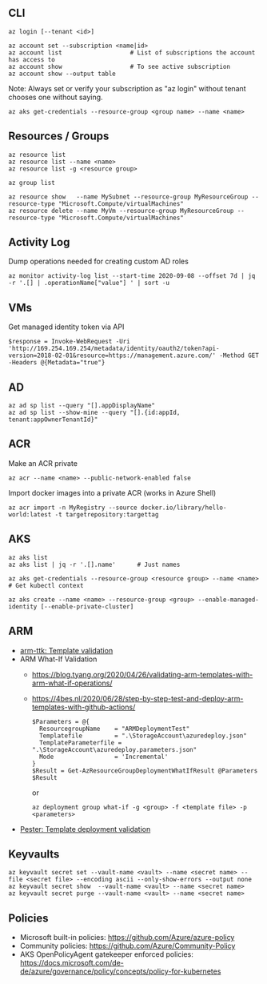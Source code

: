 
## CLI

    az login [--tenant <id>]
    
    az account set --subscription <name|id>
    az account list                   # List of subscriptions the account has access to
    az account show                   # To see active subscription
    az account show --output table
    
Note: Always set or verify your subscription as "az login" without tenant chooses one without saying.
    
    az aks get-credentials --resource-group <group name> --name <name>

## Resources / Groups

    az resource list
    az resource list --name <name>
    az resource list -g <resource group>
    
    az group list
    
    az resource show   --name MySubnet --resource-group MyResourceGroup --resource-type "Microsoft.Compute/virtualMachines"
    az resource delete --name MyVm --resource-group MyResourceGroup --resource-type "Microsoft.Compute/virtualMachines"     

## Activity Log

Dump operations needed for creating custom AD roles

    az monitor activity-log list --start-time 2020-09-08 --offset 7d | jq -r '.[] | .operationName["value"] ' | sort -u

## VMs

Get managed identity token via API

    $response = Invoke-WebRequest -Uri 'http://169.254.169.254/metadata/identity/oauth2/token?api-version=2018-02-01&resource=https://management.azure.com/' -Method GET -Headers @{Metadata="true"}

## AD

    az ad sp list --query "[].appDisplayName"
    az ad sp list --show-mine --query "[].{id:appId, tenant:appOwnerTenantId}"

## ACR

Make an ACR private

    az acr --name <name> --public-network-enabled false

Import docker images into a private ACR (works in Azure Shell)

    az acr import -n MyRegistry --source docker.io/library/hello-world:latest -t targetrepository:targettag

## AKS

    az aks list
    az aks list | jq -r '.[].name'      # Just names
    
    az aks get-credentials --resource-group <resource group> --name <name>      # Get kubectl context
    
    az aks create --name <name> --resource-group <group> --enable-managed-identity [--enable-private-cluster] 

## ARM

- [arm-ttk: Template validation](https://dev.to/omiossec/how-to-test-your-azure-arm-template-with-arm-template-toolkit-arm-ttk-2492)
- ARM What-If Validation
  - https://blog.tyang.org/2020/04/26/validating-arm-templates-with-arm-what-if-operations/
  - https://4bes.nl/2020/06/28/step-by-step-test-and-deploy-arm-templates-with-github-actions/
  
        $Parameters = @{
          ResourcegroupName    = "ARMDeploymentTest"
          Templatefile         = ".\StorageAccount\azuredeploy.json"
          TemplateParameterfile = ".\StorageAccount\azuredeploy.parameters.json"
          Mode                 = 'Incremental'
        }
        $Result = Get-AzResourceGroupDeploymentWhatIfResult @Parameters
        $Result
        
     or
     
        az deployment group what-if -g <group> -f <template file> -p <parameters>
  
- [Pester: Template deployment validation](https://medium.com/charot/test-arm-templates-using-pester-azure-devops-837b5006c30c)

## Keyvaults

    az keyvault secret set --vault-name <vault> --name <secret name> --file <secret file> --encoding ascii --only-show-errors --output none
    az keyvault secret show  --vault-name <vault> --name <secret name>
    az keyvault secret purge --vault-name <vault> --name <secret name>

## Policies

- Microsoft built-in policies: https://github.com/Azure/azure-policy
- Community policies: https://github.com/Azure/Community-Policy
- AKS OpenPolicyAgent gatekeeper enforced policies: https://docs.microsoft.com/de-de/azure/governance/policy/concepts/policy-for-kubernetes
